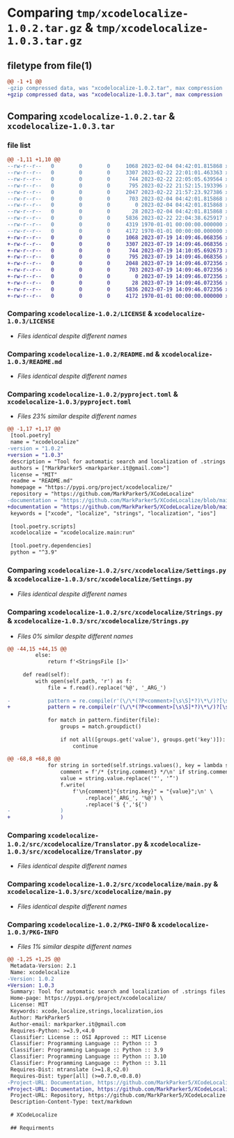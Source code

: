 # Comparing `tmp/xcodelocalize-1.0.2.tar.gz` & `tmp/xcodelocalize-1.0.3.tar.gz`

## filetype from file(1)

```diff
@@ -1 +1 @@
-gzip compressed data, was "xcodelocalize-1.0.2.tar", max compression
+gzip compressed data, was "xcodelocalize-1.0.3.tar", max compression
```

## Comparing `xcodelocalize-1.0.2.tar` & `xcodelocalize-1.0.3.tar`

### file list

```diff
@@ -1,11 +1,10 @@
--rw-r--r--   0        0        0     1068 2023-02-04 04:42:01.815868 xcodelocalize-1.0.2/LICENSE
--rw-r--r--   0        0        0     3307 2023-02-22 22:01:01.463363 xcodelocalize-1.0.2/README.md
--rw-r--r--   0        0        0      744 2023-02-22 22:05:05.639564 xcodelocalize-1.0.2/pyproject.toml
--rw-r--r--   0        0        0      795 2023-02-22 21:52:15.193396 xcodelocalize-1.0.2/src/xcodelocalize/Settings.py
--rw-r--r--   0        0        0     2047 2023-02-22 21:57:23.927386 xcodelocalize-1.0.2/src/xcodelocalize/Strings.py
--rw-r--r--   0        0        0      703 2023-02-04 04:42:01.815868 xcodelocalize-1.0.2/src/xcodelocalize/Translator.py
--rw-r--r--   0        0        0        0 2023-02-04 04:42:01.815868 xcodelocalize-1.0.2/src/xcodelocalize/__init__.py
--rw-r--r--   0        0        0       28 2023-02-04 04:42:01.815868 xcodelocalize-1.0.2/src/xcodelocalize/__main__.py
--rw-r--r--   0        0        0     5836 2023-02-22 22:04:38.625917 xcodelocalize-1.0.2/src/xcodelocalize/main.py
--rw-r--r--   0        0        0     4319 1970-01-01 00:00:00.000000 xcodelocalize-1.0.2/setup.py
--rw-r--r--   0        0        0     4172 1970-01-01 00:00:00.000000 xcodelocalize-1.0.2/PKG-INFO
+-rw-r--r--   0        0        0     1068 2023-07-19 14:09:46.068356 xcodelocalize-1.0.3/LICENSE
+-rw-r--r--   0        0        0     3307 2023-07-19 14:09:46.068356 xcodelocalize-1.0.3/README.md
+-rw-r--r--   0        0        0      744 2023-07-19 14:10:05.692673 xcodelocalize-1.0.3/pyproject.toml
+-rw-r--r--   0        0        0      795 2023-07-19 14:09:46.068356 xcodelocalize-1.0.3/src/xcodelocalize/Settings.py
+-rw-r--r--   0        0        0     2048 2023-07-19 14:09:46.072356 xcodelocalize-1.0.3/src/xcodelocalize/Strings.py
+-rw-r--r--   0        0        0      703 2023-07-19 14:09:46.072356 xcodelocalize-1.0.3/src/xcodelocalize/Translator.py
+-rw-r--r--   0        0        0        0 2023-07-19 14:09:46.072356 xcodelocalize-1.0.3/src/xcodelocalize/__init__.py
+-rw-r--r--   0        0        0       28 2023-07-19 14:09:46.072356 xcodelocalize-1.0.3/src/xcodelocalize/__main__.py
+-rw-r--r--   0        0        0     5836 2023-07-19 14:09:46.072356 xcodelocalize-1.0.3/src/xcodelocalize/main.py
+-rw-r--r--   0        0        0     4172 1970-01-01 00:00:00.000000 xcodelocalize-1.0.3/PKG-INFO
```

### Comparing `xcodelocalize-1.0.2/LICENSE` & `xcodelocalize-1.0.3/LICENSE`

 * *Files identical despite different names*

### Comparing `xcodelocalize-1.0.2/README.md` & `xcodelocalize-1.0.3/README.md`

 * *Files identical despite different names*

### Comparing `xcodelocalize-1.0.2/pyproject.toml` & `xcodelocalize-1.0.3/pyproject.toml`

 * *Files 23% similar despite different names*

```diff
@@ -1,17 +1,17 @@
 [tool.poetry]
 name = "xcodelocalize"
-version = "1.0.2"
+version = "1.0.3"
 description = "Tool for automatic search and localization of .strings files"
 authors = ["MarkParker5 <markparker.it@gmail.com>"]
 license = "MIT"
 readme = "README.md"
 homepage = "https://pypi.org/project/xcodelocalize/"
 repository = "https://github.com/MarkParker5/XCodeLocalize"
-documentation = "https://github.com/MarkParker5/XCodeLocalize/blob/main/readme.md"
+documentation = "https://github.com/MarkParker5/XCodeLocalize/blob/main/README.md"
 keywords = ["xcode", "localize", "strings", "localization", "ios"]
 
 [tool.poetry.scripts]
 xcodelocalize = "xcodelocalize.main:run"
 
 [tool.poetry.dependencies]
 python = "^3.9"
```

### Comparing `xcodelocalize-1.0.2/src/xcodelocalize/Settings.py` & `xcodelocalize-1.0.3/src/xcodelocalize/Settings.py`

 * *Files identical despite different names*

### Comparing `xcodelocalize-1.0.2/src/xcodelocalize/Strings.py` & `xcodelocalize-1.0.3/src/xcodelocalize/Strings.py`

 * *Files 0% similar despite different names*

```diff
@@ -44,15 +44,15 @@
         else:
             return f'<StringsFile []>'
 
     def read(self):
         with open(self.path, 'r') as f:
             file = f.read().replace('%@', '_ARG_')
 
-            pattern = re.compile(r'(\/\*(?P<comment>[\s\S]*?)\*\/)?[\s]+"(?P<key>[^"]+)"\s?=\s?"(?P<value>[^"]+)";')
+            pattern = re.compile(r'(\/\*(?P<comment>[\s\S]*?)\*\/)?[\s]*"(?P<key>[^"]+)"\s?=\s?"(?P<value>[^"]+)";')
 
             for match in pattern.finditer(file):
                 groups = match.groupdict()
 
                 if not all([groups.get('value'), groups.get('key')]):
                     continue
 
@@ -68,8 +68,8 @@
             for string in sorted(self.strings.values(), key = lambda s: s.key):
                 comment = f'/* {string.comment} */\n' if string.comment else ''
                 value = string.value.replace('"', '”')
                 f.write(
                     f'\n{comment}"{string.key}" = "{value}";\n' \
                         .replace('_ARG_', '%@') \
                         .replace('$ {','${')
-                )
+                )
```

### Comparing `xcodelocalize-1.0.2/src/xcodelocalize/Translator.py` & `xcodelocalize-1.0.3/src/xcodelocalize/Translator.py`

 * *Files identical despite different names*

### Comparing `xcodelocalize-1.0.2/src/xcodelocalize/main.py` & `xcodelocalize-1.0.3/src/xcodelocalize/main.py`

 * *Files identical despite different names*

### Comparing `xcodelocalize-1.0.2/PKG-INFO` & `xcodelocalize-1.0.3/PKG-INFO`

 * *Files 1% similar despite different names*

```diff
@@ -1,25 +1,25 @@
 Metadata-Version: 2.1
 Name: xcodelocalize
-Version: 1.0.2
+Version: 1.0.3
 Summary: Tool for automatic search and localization of .strings files
 Home-page: https://pypi.org/project/xcodelocalize/
 License: MIT
 Keywords: xcode,localize,strings,localization,ios
 Author: MarkParker5
 Author-email: markparker.it@gmail.com
 Requires-Python: >=3.9,<4.0
 Classifier: License :: OSI Approved :: MIT License
 Classifier: Programming Language :: Python :: 3
 Classifier: Programming Language :: Python :: 3.9
 Classifier: Programming Language :: Python :: 3.10
 Classifier: Programming Language :: Python :: 3.11
 Requires-Dist: mtranslate (>=1.8,<2.0)
 Requires-Dist: typer[all] (>=0.7.0,<0.8.0)
-Project-URL: Documentation, https://github.com/MarkParker5/XCodeLocalize/blob/main/readme.md
+Project-URL: Documentation, https://github.com/MarkParker5/XCodeLocalize/blob/main/README.md
 Project-URL: Repository, https://github.com/MarkParker5/XCodeLocalize
 Description-Content-Type: text/markdown
 
 # XCodeLocalize
 
 ## Requirments
```

